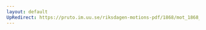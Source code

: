 ```yaml
---
layout: default
UpRedirect: https://pruto.im.uu.se/riksdagen-motions-pdf/1868/mot_1868__ak__53.pdf
---
```

